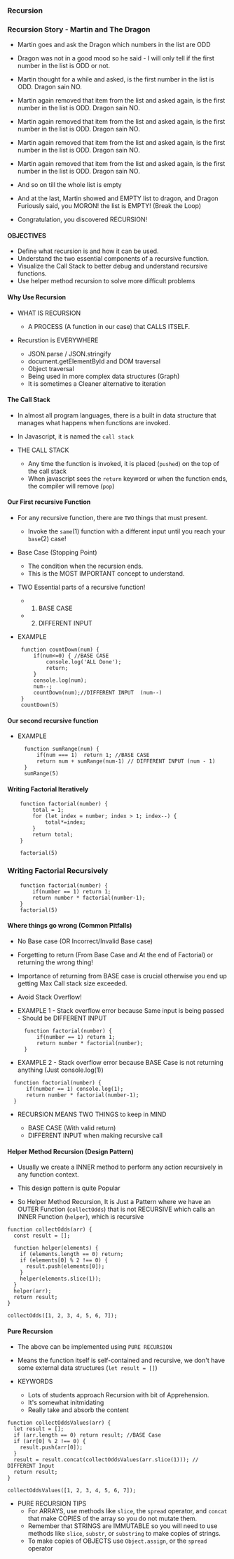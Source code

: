 ### Recursion

### Recursion Story - Martin and The Dragon

- Martin goes and ask the Dragon which numbers in the list are ODD
- Dragon was not in a good mood so he said - I will only tell if the first number in the list is ODD or not.
- Martin thought for a while and asked, is the first number in the list is ODD. Dragon sain NO.
- Martin again removed that item from the list and asked again, is the first number in the list is ODD. Dragon sain NO.
- Martin again removed that item from the list and asked again, is the first number in the list is ODD. Dragon sain NO.
- Martin again removed that item from the list and asked again, is the first number in the list is ODD. Dragon sain NO.
- Martin again removed that item from the list and asked again, is the first number in the list is ODD. Dragon sain NO.
- And so on till the whole list is empty
- And at the last, Martin showed and EMPTY list to dragon, and Dragon Furiously said, you MORON! the list is EMPTY! (Break the Loop)

- Congratulation, you discovered RECURSION!

#### OBJECTIVES

- Define what recursion is and how it can be used.
- Understand the two essential components of a recursive function.
- Visualize the Call Stack to better debug and understand recursive functions.
- Use helper method recursion to solve more difficult problems

#### Why Use Recursion

- WHAT IS RECURSION

  - A PROCESS (A function in our case) that CALLS ITSELF.

- Recurstion is EVERYWHERE

  - JSON.parse / JSON.stringify
  - document.getElementById and DOM traversal
  - Object traversal
  - Being used in more complex data structures (Graph)
  - It is sometimes a Cleaner alternative to iteration

#### The Call Stack

- In almost all program languages, there is a built in data structure that manages what happens when functions are invoked.
- In Javascript, it is named the `call stack`

- THE CALL STACK

  - Any time the function is invoked, it is placed (`pushed`) on the top of the call stack
  - When javascript sees the `return` keyword or when the function ends, the compiler will remove (`pop`)

#### Our First recursive Function

- For any recursive function, there are `TWO` things that must present.

  - Invoke the `same`(1) function with a different input until you reach your `base`(2) case!

- Base Case (Stopping Point)

  - The condition when the recursion ends.
  - This is the MOST IMPORTANT concept to understand.

- TWO Essential parts of a recursive function!

  - 1. BASE CASE
  - 2. DIFFERENT INPUT

- EXAMPLE

  ```
   function countDown(num) {
       if(num<=0) { //BASE CASE
           console.log('ALL Done');
           return;
       }
       console.log(num);
       num--;
       countDown(num);//DIFFERENT INPUT  (num--)
   }
   countDown(5)
  ```

#### Our second recursive function

- EXAMPLE
  ```
    function sumRange(num) {
        if(num === 1)  return 1; //BASE CASE
        return num + sumRange(num-1) // DIFFERENT INPUT (num - 1)
    }
    sumRange(5)
  ```

#### Writing Factorial Iteratively

```
    function factorial(number) {
        total = 1;
        for (let index = number; index > 1; index--) {
            total*=index;
        }
        return total;
    }

    factorial(5)

```

### Writing Factorial Recursively

```
    function factorial(number) {
        if(number == 1) return 1;
        return number * factorial(number-1);
    }
    factorial(5)

```

#### Where things go wrong (Common Pitfalls)

- No Base case (OR Incorrect/Invalid Base case)
- Forgetting to return (From Base Case and At the end of Factorial) or returning the wrong thing!
- Importance of returning from BASE case is crucial otherwise you end up getting Max Call stack size exceeded.
- Avoid Stack Overflow!

- EXAMPLE 1 - Stack overflow error because Same input is being passed - Should be DIFFERENT INPUT

  ```
    function factorial(number) {
        if(number == 1) return 1;
        return number * factorial(number);
    }
  ```

- EXAMPLE 2 - Stack overflow error because BASE Case is not returning anything (Just console.log(1))

```
  function factorial(number) {
      if(number == 1) console.log(1);
      return number * factorial(number-1);
  }
```

- RECURSION MEANS TWO THINGS to keep in MIND

  - BASE CASE (With valid return)
  - DIFFERENT INPUT when making recursive call

#### Helper Method Recursion (Design Pattern)

- Usually we create a INNER method to perform any action recursively in any function context.
- This design pattern is quite Popular

- So Helper Method Recursion, It is Just a Pattern where we have an OUTER Function (`collectOdds`) that is not RECURSIVE
  which calls an INNER Function (`helper`), which is recursive

```
function collectOdds(arr) {
  const result = [];

  function helper(elements) {
    if (elements.length == 0) return;
    if (elements[0] % 2 !== 0) {
      result.push(elements[0]);
    }
    helper(elements.slice(1));
  }
  helper(arr);
  return result;
}

collectOdds([1, 2, 3, 4, 5, 6, 7]);
```

#### Pure Recursion

- The above can be implemented using `PURE RECURSION`
- Means the function itself is self-contained and recursive, we don't have some external data structures (`let result = []`)

- KEYWORDS
  - Lots of students approach Recursion with bit of Apprehension.
  - It's somewhat initmidating
  - Really take and absorb the content

```
function collectOddsValues(arr) {
  let result = [];
  if (arr.length == 0) return result; //BASE Case
  if (arr[0] % 2 !== 0) {
    result.push(arr[0]);
  }
  result = result.concat(collectOddsValues(arr.slice(1))); // DIFFERENT Input
  return result;
}

collectOddsValues([1, 2, 3, 4, 5, 6, 7]);
```

- PURE RECURSION TIPS
  - For ARRAYS, use methods like `slice`, the `spread` operator, and `concat` that make COPIES of the array so you do not mutate them.
  - Remember that STRINGS are IMMUTABLE so you will need to use methods like `slice`, `substr`, or `substring` to make copies of strings.
  - To make copies of OBJECTS use `Object.assign`, or the `spread` operator
